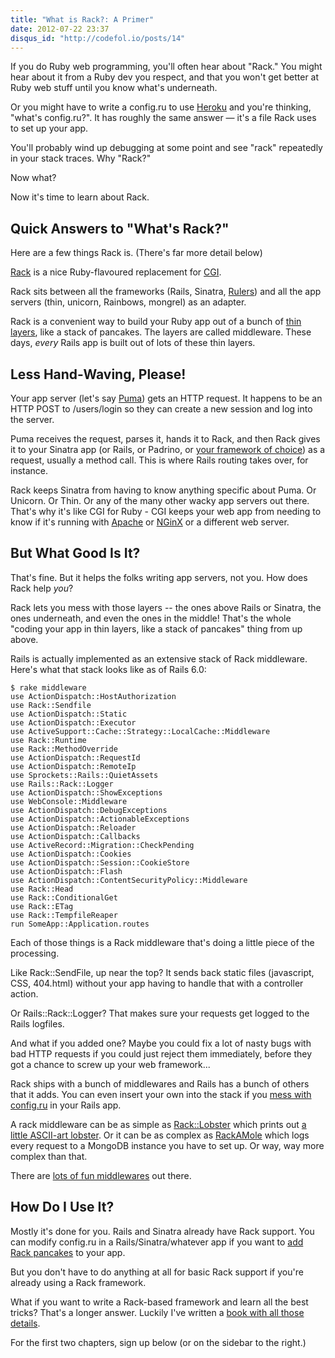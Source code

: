 ```yaml
---
title: "What is Rack?: A Primer"
date: 2012-07-22 23:37
disqus_id: "http://codefol.io/posts/14"
---
```

If you do Ruby web programming, you'll often hear about "Rack." You might hear about it from a Ruby dev you respect, and that you won't get better at Ruby web stuff until you know what's underneath.

Or you might have to write a config.ru to use <a href="http://heroku.com">Heroku</a> and you're thinking, "what's config.ru?". It has roughly the same answer &mdash; it's a file Rack uses to set up your app.

You'll probably wind up debugging at some point and see "rack" repeatedly in your stack traces. Why "Rack?"

Now what?

Now it's time to learn about Rack.

<h2> Quick Answers to "What's Rack?"</h2>

Here are a few things Rack is. (There's far more detail below)

<a href="http://rack.github.com">Rack</a> is a nice Ruby-flavoured replacement for <a href="http://en.wikipedia.org/wiki/Common_Gateway_Interface">CGI</a>.

Rack sits between all the frameworks (Rails, Sinatra, <a href="http://rebuilding-rails.com">Rulers</a>) and all the app servers (thin, unicorn, Rainbows, mongrel) as an adapter.

Rack is a convenient way to build your Ruby app out of a bunch of <a href="https://stackoverflow.com/questions/2256569/what-is-rack-middleware">thin layers</a>, like a stack of pancakes. The layers are called middleware. These days, <i>every</i> Rails app is built out of lots of these thin layers.

<h2> Less Hand-Waving, Please! </h2>

Your app server (let's say [Puma](https://github.com/puma/puma)) gets an HTTP request. It happens to be an HTTP POST to /users/login so they can create a new session and log into the server.

Puma receives the request, parses it, hands it to Rack, and then Rack gives it to your Sinatra app (or Rails, or Padrino, or [your framework of choice](https://rebuilding-rails.com)) as a request, usually a method call. This is where Rails routing takes over, for instance.

Rack keeps Sinatra from having to know anything specific about Puma. Or Unicorn. Or Thin. Or any of the many other wacky app servers out there. That's why it's like CGI for Ruby - CGI keeps your web app from needing to know if it's running with [Apache](https://httpd.apache.org/) or [NGinX](http://nginx.org/) or a different web server.

<h2>But What Good Is It?</h2>

That's fine. But it helps the folks writing app servers, not you. How does Rack help <i>you</i>?

Rack lets you mess with those layers -- the ones above Rails or Sinatra, the ones underneath, and even the ones in the middle! That's the whole "coding your app in thin layers, like a stack of pancakes" thing from up above.

Rails is actually implemented as an extensive stack of Rack middleware. Here's what that stack looks like as of Rails 6.0:

```
$ rake middleware
use ActionDispatch::HostAuthorization
use Rack::Sendfile
use ActionDispatch::Static
use ActionDispatch::Executor
use ActiveSupport::Cache::Strategy::LocalCache::Middleware
use Rack::Runtime
use Rack::MethodOverride
use ActionDispatch::RequestId
use ActionDispatch::RemoteIp
use Sprockets::Rails::QuietAssets
use Rails::Rack::Logger
use ActionDispatch::ShowExceptions
use WebConsole::Middleware
use ActionDispatch::DebugExceptions
use ActionDispatch::ActionableExceptions
use ActionDispatch::Reloader
use ActionDispatch::Callbacks
use ActiveRecord::Migration::CheckPending
use ActionDispatch::Cookies
use ActionDispatch::Session::CookieStore
use ActionDispatch::Flash
use ActionDispatch::ContentSecurityPolicy::Middleware
use Rack::Head
use Rack::ConditionalGet
use Rack::ETag
use Rack::TempfileReaper
run SomeApp::Application.routes
```

Each of those things is a Rack middleware that's doing a little piece of the processing.

Like Rack::SendFile, up near the top? It sends back static files (javascript, CSS, 404.html) without your app having to handle that with a controller action.

Or Rails::Rack::Logger? That makes sure your requests get logged to the Rails logfiles.

And what if you added one? Maybe you could fix a lot of nasty bugs with bad HTTP requests if you could just reject them immediately, before they got a chance to screw up your web framework...

Rack ships with a bunch of middlewares and Rails has a bunch of others that it adds. You can even insert your own into the stack if you <a href="http://guides.rubyonrails.org/rails_on_rack.html">mess with config.ru</a> in your Rails app.

A rack middleware can be as simple as <a href="https://www.rubydoc.info/gems/rack/Rack/Lobster">Rack::Lobster</a> which prints out [a little ASCII-art lobster](https://d33wubrfki0l68.cloudfront.net/87acf19e96af99345110f72d3321d9927a2deb2b/4aa7e/images/blog/2016-11/http_server_lobster.png). Or it can be as complex as <a href="https://github.com/derailed/rackamole">RackAMole</a> which logs every request to a MongoDB instance you have to set up. Or way, way more complex than that.

There are <a href="https://github.com/rack/rack/wiki/List-of-Middleware">lots of fun middlewares</a> out there.

<h2> How Do I Use It?</h2>

Mostly it's done for you. Rails and Sinatra already have Rack support. You can modify config.ru in a Rails/Sinatra/whatever app if you want to <a href="http://railscasts.com/episodes/151-rack-middleware">add Rack pancakes</a> to your app.

But you don't have to do anything at all for basic Rack support if you're already using a Rack framework.

What if you want to write a Rack-based framework and learn all the best tricks? That's a longer answer. Luckily I've written a <a href="http://rebuilding-rails.com">book with all those details</a>.

For the first two chapters, sign up below (or on the sidebar to the right.)

